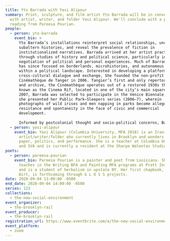 ```yaml
---
title: Yto Barrada with Yasi Alipour
summary: Print, sculpture, and film artist Yto Barrada will be in conversation
  with artist, writer, and folder Yasi Alipour. We'll conclude with a poetry
  reading from Pareesa Pourian.
people:
  - person: yto-barrada
    event_bio: >
      Yto Barrada’s installations reinterpret social relationships, uncover
      subaltern histories, and reveal the prevalence of fiction in
      institutionalized narratives. Barrada arrived at her artist practice
      through studies of history and political science, particularly in the
      negotiation of political and personal experiences. Much of Barrada’s work
      has since focused on borderlands, microhistories, and autonomous agency
      within a political landscape. Interested in developing a platform for
      cross-cultural dialogue and exchange, She founded the non-profit
      Cinémathèque de Tanger in 2006. Tangier’s first and only repertory cinema
      and archive, the Cinémathèque operates out of a restored 1930s theatre
      known as the Cinema Rif, located in one of the city’s main squares. In
      2007, Barrada was selected to participate in the Venice Biennale, where
      she presented her Public Park—Sleepers series (2006–7), wherein
      photographs of wild irises and men napping in parks become allegories of
      resistance and spontaneity in the face of civic and commercial
      development.
       
      Informed by postcolonial thought and socio-political concerns, Barrada’s interests range from the tensions around borders, immigration, and tourism to the urban landscape, and from children’s toys to botany and paleontology. Her practice encompasses photography, film, sculpture, painting, printmaking, and publishing, while her installations are often comprised of both original work and found objects.Nonverbal communication, family myths, “hidden transcripts” that unearth new grammars—within the interlinked logic of Barrada’s work lie secrets, pleasures and a celebration of strategies of resistance to domination.
  - person: yasi-alipour
    event_bio: Yasi Alipour (Columbia University, MFA 2018) is an Iranian
      artist/writer/folder who currently lives in Brooklyn and wonders about
      paper, politics, and performance. She is a teacher at Columbia University
      and SVA and is currently a resident at the Sharpe Walentas Studio program.
poets:
  - person: pareesa-pourian
    event_bio: Pareesa Pourian is a painter and poet from Louisiana. She currently
      teaches in the Writing BFA and Painting MFA programs at Pratt Institute
      and is a student of herbalism in upstate NY. Her first chapbook, Birth
      Dirt, is forthcoming through G L O S S projects.
date: 2020-09-04 13:00:00 -0500
end_date: 2020-09-04 14:00:00 -0500
series: 123
collections:
  - the-new-social-environment
event_organizer:
  - the-brooklyn-rail
event_producer:
  - the-brooklyn-rail
registration_url: https://www.eventbrite.com/e/the-new-social-environment-123-yto-barrada-tickets-118462585783
event_platform:
  - zoom
---
```

